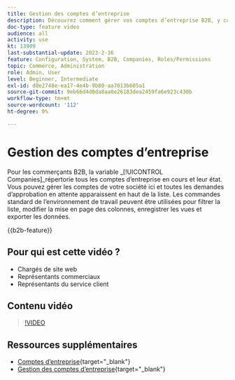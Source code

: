 ```yaml
---
title: Gestion des comptes d’entreprise
description: Découvrez comment gérer vos comptes d’entreprise B2B, y compris les demandes d’approbation en attente.
doc-type: feature video
audience: all
activity: use
kt: 13909
last-substantial-update: 2023-2-16
feature: Configuration, System, B2B, Companies, Roles/Permissions
topic: Commerce, Administration
role: Admin, User
level: Beginner, Intermediate
exl-id: d8e2748e-ea17-4e4b-9b80-aa7013b605a1
source-git-commit: 9eb66d4d0da8aa0e26183dea2459fa6e923c430b
workflow-type: tm+mt
source-wordcount: '112'
ht-degree: 0%

---
```


# Gestion des comptes d’entreprise

Pour les commerçants B2B, la variable _[!UICONTROL Companies]_répertorie tous les comptes d’entreprise en cours et leur état. Vous pouvez gérer les comptes de votre société ici et toutes les demandes d’approbation en attente apparaissent en haut de la liste. Les commandes standard de l’environnement de travail peuvent être utilisées pour filtrer la liste, modifier la mise en page des colonnes, enregistrer les vues et exporter les données.

{{b2b-feature}}

## Pour qui est cette vidéo ?

- Chargés de site web
- Représentants commerciaux
- Représentants du service client

## Contenu vidéo

>[!VIDEO](https://video.tv.adobe.com/v/344447?quality=12&learn=on)

## Ressources supplémentaires

- [Comptes d’entreprise](https://experienceleague.adobe.com/docs/commerce-admin/b2b/companies/account-companies.html){target="_blank"}
- [Gestion des comptes d’entreprise](https://experienceleague.adobe.com/docs/commerce-admin/b2b/companies/account-company-manage.html){target="_blank"}
